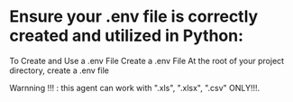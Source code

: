 # Ensure your .env file is correctly created and utilized in Python:

To Create and Use a .env File
Create a .env File
At the root of your project directory, create a .env file

Warnning !!! : this agent can work with ".xls", ".xlsx", ".csv" ONLY!!!.
